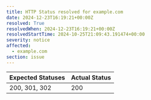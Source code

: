 ```yaml
---
title: HTTP Status resolved for example.com
date: 2024-12-23T16:19:21+00:00Z
resolved: True
resolvedWhen: 2024-12-23T16:19:21+00:00Z
resolvedStartTime: 2024-10-25T21:09:43.191474+00:00
severity: notice
affected:
  - example.com
section: issue
---
```


| Expected Statuses | Actual Status  |
|-------------------|----------------|
| 200, 301, 302 | 200 |
